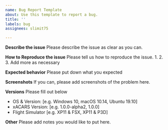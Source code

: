 ```yaml
---
name: Bug Report Template
about: Use this template to report a bug.
title: ''
labels: bug
assignees: slimit75

---
```


**Describe the issue**
Please describe the issue as clear as you can.

**How to Reproduce the issue**
Please tell us how to reproduce the issue.
1.
2.
3.
Add more as necessary

**Expected behavior**
Please put down what you expected

**Screenshots**
If you can, please add screenshots of the problem here.

**Versions**
Please fill out below
 - OS & Version: [e.g. Windows 10, macOS 10.14, Ubuntu 19.10]
 - xACARS Version: [e.g. 1.0.0-alpha2, 1.0.0]
 - Flight Simulator [e.g. XP11 & FSX, XP11 & P3D]

**Other**
Please add notes you would like to put here.
